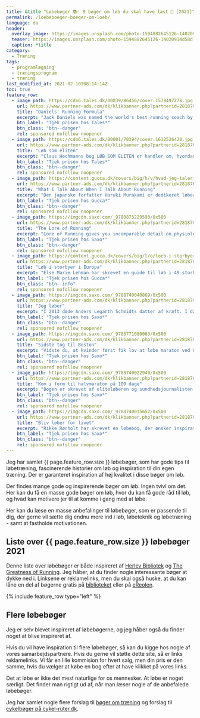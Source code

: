 ```yaml
---
title: &title "Løbebøger 📚: 9 bøger om løb du skal have læst 🏃 [2021]"
permalink: /loebeboeger-boeger-om-loeb/
language: da
header:
  overlay_image: https://images.unsplash.com/photo-1594882645126-14020914d58d?ixid=MXwxMjA3fDB8MHxwaG90by1wYWdlfHx8fGVufDB8fHw%3D&ixlib=rb-1.2.1&auto=format&fit=crop&w=1963&q=80
  teaser: https://images.unsplash.com/photo-1594882645126-14020914d58d?ixid=MXwxMjA3fDB8MHxwaG90by1wYWdlfHx8fGVufDB8fHw%3D&ixlib=rb-1.2.1&auto=format&fit=crop&w=400&q=80
  caption: *title
category:
  - Træning
tags:
  - programlægning
  - træningsprogram
  - træning
last_modified_at: 2021-02-10T08:14:14Z
toc: true
feature_row:
  - image_path: https://cdn6.tales.dk/00039/86456/cover.1579497278.jpg
    url: https://www.partner-ads.com/dk/klikbanner.php?partnerid=28187&bannerid=55214&htmlurl=https://tales.dk/daniels-running-formula_jack-daniels_9781450431835
    title: "Daniels' Running Formula"
    excerpt: "Jack Daniels was named the world's best running coach by Runner's World magazine, and his best-selling book, Daniels' Running Formula, shows you why. Whether your race of choice is the 800 meters, the marathon, or anything in between, Daniels' Running Formula, Third Edition, offers a proven recipe for success."
    btn_label: "Tjek prisen hos Tales*"
    btn_class: "btn--danger"
    rel: sponsored nofollow noopener
  - image_path: https://cdn6.tales.dk/00001/70394/cover.1612526420.jpg
    url: https://www.partner-ads.com/dk/klikbanner.php?partnerid=28187&bannerid=55214&htmlurl=https://tales.dk/loeb-som-eliten_claus-hechmann_9788702160390
    title: "Løb som eliten"
    excerpt: "Claus Hechmanns bog LØB SOM ELITEN er handler om, hvordan du skal træne for at blive en hurtigere løber og få mest muligt ud af dit potentiale. Bogen indeholder fem specialdesignede 12-ugers programmer til distancerne 5 km, 10 km og helt op til maraton."
    btn_label: "Tjek prisen hos Tales*"
    btn_class: "btn--danger"
    rel: sponsored nofollow noopener
  - image_path: https://content.gucca.dk/covers/big/h/v/hvad-jeg-taler-om-naar-jeg-taler-om-at-loebe_339452.jpg
    url: https://www.partner-ads.com/dk/klikbanner.php?partnerid=28187&bannerid=9399&htmlurl=https://www.gucca.dk/hvad-jeg-taler-om-naar-jeg-taler-om-at-loebe-bog-p339452
    title: "What I Talk About When I Talk About Running"
    excerpt: "Den japanske forfatter Haruki Murakami er dedikeret løber har skrevet en læseværdig fortælling og løbemanual forklædt som en slags erindringer. Eller det vil sige ét af temaerne. For ind imellem Murakamis beskrivelser af træningen skyder der sig lange rækker af betragtninger op om litteratur og løb – og forholdet mellem de to. Bogen er ikke en træningsbog, men et inspirerende besøg i en krøllet løberhjerne."
    btn_label: "Tjek prisen hos Gucca*"
    btn_class: "btn--danger"
    rel: sponsored nofollow noopener
  - image_path: https://imgcdn.saxo.com/_9780873229593/0x500
    url: https://www.partner-ads.com/dk/klikbanner.php?partnerid=28187&bannerid=55214&htmlurl=https://www.saxo.com/dk/lore-of-running-4th_timothy-noakes_paperback_9780873229593
    title: "The Lore of Running"
    excerpt: "Lore of Running gives you incomparable detail on physiology, training, racing, injuries, world-class athletes, and races. Author Tim Noakes blends the expertise of a physician and research scientist with the passion of a dedicated runner to answer the most pressing questions for those who are serious about the sport."
    btn_label: "Tjek prisen hos Saxo*"
    btn_class: "btn--danger"
    rel: sponsored nofollow noopener
  - image_path: https://content.gucca.dk/covers/big/l/o/loeb-i-storbyer_428188.jpg
    url: https://www.partner-ads.com/dk/klikbanner.php?partnerid=28187&bannerid=55214&htmlurl=https://www.gucca.dk/loeb-i-storbyer-europa-bog-p428188
    title: "Løb i storbyer i Europa"
    excerpt: "Else Marie Lehman har skrevet en guide til løb i 49 storbyer i Europa. En guide, der for hver eneste storby, beskriver og giver ideer til løbeture a 5 km og 10 km. Der er endvidere ideer til længere løbeture, til områder hvor det er muligt at løbe trail/bakkeløb – og hints til, hvor man kan få et intervalpas på bogen på nærmeste atletikbane."
    btn_label: "Tjek prisen hos Gucca*"
    btn_class: "btn--info"
    rel: sponsored nofollow noopener
  - image_path: https://imgcdn.saxo.com/_9788740040869/0x500
    url: https://www.partner-ads.com/dk/klikbanner.php?partnerid=28187&bannerid=55214&htmlurl=https://www.saxo.com/dk/jeg-loeber_anders-legarth-schmidt_haeftet_9788740040869
    title: "Jeg løber"
    excerpt: "I 2013 døde Anders Legarth Schmidts datter af kræft. I dag løber han 120 kilometer om ugen. For Anders Legarth Schmidt har løb været en måde at håndtere den endeløse sorg over tabet af familiens ældste datter Ellen, der døde af kræft som 6-årig. 'Ens liv er jo totalt kaos. Grunden til, at jeg begyndte at løbe og blev ved med det, var fordi, det gav mig lindring. Det var ren overlevelse for mig,' siger Anders Legarth Schmidt. I den har han beskrevet sine refleksioner over at løbe – og leve – med sorgen og savnet."
    btn_label: "Tjek prisen hos Saxo*"
    btn_class: "btn--danger"
    rel: sponsored nofollow noopener
  - image_path: https://imgcdn.saxo.com/_9788771080063/0x500
    url: https://www.partner-ads.com/dk/klikbanner.php?partnerid=28187&bannerid=55214&htmlurl=https://www.saxo.com/dk/sidste-tog-til-boston_tonny-vorm_haeftet_9788771080063
    title: "Sidste tog til Boston"
    excerpt: "Vidste du, at kvinder først fik lov at løbe maraton ved OL i 1984? Eller at det, der betragtes som historiens første maratonløb, blev afholdt i Grækenland den 1. marts 1896 – selvfølgelig for at udtage de bedste løbere til det første moderne OL i Grækenland i 1896. _Sidste tog til Boston_ graver dybt ned i maratonløbets historie og beskriver gennem stemningsfulde reportager, anekdoter og interviews med nogle af tidens største løbestjerner, hvordan maratonløb er gået fra at være forbeholdt en lille gruppe af elitesportsfolk til i dag at være en milliardforretning, som ikke bare handler om løb."
    btn_label: "Tjek prisen hos Saxo*"
    btn_class: "btn--danger"
    rel: sponsored nofollow noopener
  - image_path: https://imgcdn.saxo.com/_9788740022940/0x500
    url: https://www.partner-ads.com/dk/klikbanner.php?partnerid=28187&bannerid=55214&htmlurl=https://www.saxo.com/dk/kom-i-form-til-halvmaraton-paa-100-dage_anders-ejbye-ernst_haeftet_9788740022940
    title: "Kom i form til halvmaraton på 100 dage"
    excerpt: "Bogen er skrevet af eliteløberen og sundhedsjournalisten Anders Ejbye Ernst og henvender sig til løbere på alle niveauer. Både nybegynderen, der gerne vil gennemføre det første halvmaraton uden skader, og den erfarne løber, der er på jagt efter nye personlige rekorder. Bogen guider dig igennem, hvordan du kommer i form til halvmaraton, og hvordan du konkret kan gøre det på 100 dage. Derudover gennemgås løbelivets mange aspekter, som fx udstyr, kost, motivation til træning og konkurrenceforberedelse."
    btn_label: "Tjek prisen hos Saxo*"
    btn_class: "btn--danger"
    rel: sponsored nofollow noopener
  - image_path: https://imgcdn.saxo.com/_9788740015652/0x500
    url: https://www.partner-ads.com/dk/klikbanner.php?partnerid=28187&bannerid=55214&htmlurl=https://www.saxo.com/dk/bliv-loeber-for-livet_rikke-roenholt_epub_9788740015652
    title: "Bliv løber for livet"
    excerpt: "Rikke Rønholt har skrevet en løbebog, der ønsker inspiration til, hvordan løb kan blive en fast, integreret del af din hverdag, og hvordan løb går fra en sur pligt til en effektiv og positiv vane. Motivationen er en vigtig faktor for at udnytte ens potentiale, både på jobbet, i privatlivet – og ikke mindst som løber. Rikke Rønholt viser i _Bliv løber for livet_, hvordan løb kan give dig mere energi til livet, og hvordan du fastholder motivationen på lang sigt. Hun giver desuden forskellige træningsprogrammer, styrke- og strækøvelser, vejledning til kost om kost og skader samt meget andet inspiration til måder at træne løb."
    btn_label: "Tjek prisen hos Saxo*"
    btn_class: "btn--danger"
    rel: sponsored nofollow noopener
---
```


Jeg har samlet {{ page.feature_row.size }} løbebøger, som har gode tips til løbetræning, fascinerende historier om løb og inspiration til din egen træning. Der er garanteret inspiration af høj kvalitet i disse bøger om løb.

Der findes mange gode og inspirerende bøger om løb. Ingen tvivl om det. Her kan du få en masse gode bøger om løb, hvor du kan få gode råd til løb, og hvad kan motivere jer til at komme i gang med at løbe.

Her kan du læse en masse anbefalinger til løbebøger, som er passende til dig, der gerne vil sætte dig endnu mere ind i løb, løbeteknik og løbetræning - samt at fastholde motivationen.

## Liste over {{ page.feature_row.size }} løbebøger 2021

Denne liste over løbebøger er både inspireret af [Herlev Bibliotek](https://www.herlevbibliotek.dk/) og [The Greatness of Running](http://thegreatnessofrunning.dk/tag/loebeboeger/). Jeg håber, at du finder nogle interessante bøger at dykke ned i. Linksene er reklamelinks, men du skal også huske, at du kan låne en del af bøgerne gratis på [biblioteket](https://bibliotek.dk/) eller på [eReolen](https://ereolen.dk/).

{% include feature_row type="left" %}

## Flere løbebøger

Jeg er selv blevet inspireret af løbebøgerne, og jeg håber også du finder noget at blive inspireret af.

Hvis du vil have inspiration til flere løbebøger, så kan du kigge hos nogle af vores samarbejdspartnere. Hvis du gerne vil støtte dette site, så er links reklamelinks. Vi får en lille kommision for hvert salg, men din pris er den samme, hvis du vælger at købe en bog efter at have klikket på vores links.

Det at løbe er ikke det mest naturlige for os mennesker. At løbe er noget særligt. Det finder man rigtigt ud af, når man læser nogle af de anbefalede løbebøger.

Jeg har samlet nogle flere forslag til [bøger om træning](/traeningsboeger-boeger-om-traening/) og forslag til [cykelbøger på cykel-ruter.dk](https://www.cykel-ruter.dk/cykelboeger-bedste-boeger-om-cykling/).
